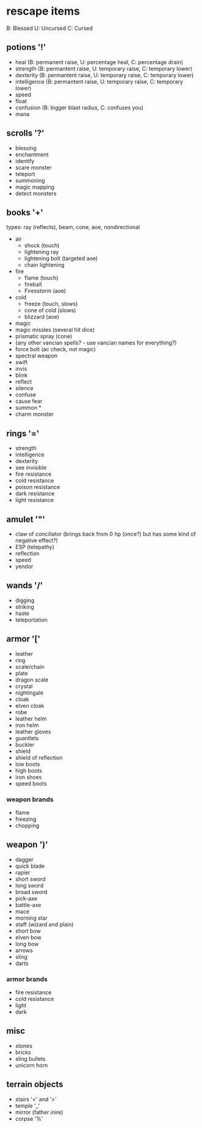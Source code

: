 # rescape items

B: Blessed
U: Uncursed
C: Cursed

## potions '!'

- heal (B: permanent raise, U: percentage heal, C: percentage drain)
- strength (B: permantent raise, U: temporary raise, C: temporary lower)
- dexterity (B: permantent raise, U: temporary raise, C: temporary lower)
- intelligence (B: permantent raise, U: temporary raise, C: temporary lower)
- speed 
- float
- confusion (B: bigger blast radius, C: confuses you)
- mana

## scrolls '?'

- blessing
- enchantment
- identify 
- scare monster
- teleport
- summoning
- magic mapping
- detect monsters

## books '+'

types: ray (reflects), beam, cone, aoe, nondirectional

- air
  - shock (touch)
  - lightening ray
  - lightening bolt (targeted aoe)
  - chain lightening
- fire
  - flame (touch)
  - fireball
  - Firesstorm (aoe)
- cold
  - freeze (touch, slows)
  - cone of cold (slows)
  - blizzard (aoe)
- magic
 - magic missles (several hit dice)
 - prismatic spray (cone)
 - (any other vancian spells? - use vancian names for everything?)
 - force bolt (ac check, not magic)
 - spectral weapon
 - swift
 - invis
 - blink
 - reflect
 - silence
 - confuse
 - cause fear
 - summon *
 - charm monster

## rings '='

- strength
- intelligence
- dexterity
- see invisible
- fire resistance
- cold resistance
- poison resistance
- dark resistance
- light resistance

## amulet '"'

- claw of conciliator (brings back from 0 hp (once?) but has some kind of negative effect?)
- ESP (telepathy)
- reflection
- speed
- yendor

## wands '/'

- digging
- striking
- haste
- teleportation

## armor '['

- leather
- ring
- scale/chain
- plate
- dragon scale
- crystal
- nightingale
- cloak
- elven cloak
- robe
- leather helm
- iron helm
- leather gloves
- guantlets
- buckler
- shield 
- shield of reflection
- low boots
- high boots
- iron shoes
- speed boots

### weapon brands

- flame
- freezing
- chopping

## weapon ')'

- dagger
- quick blade
- rapier
- short sword
- long sword
- broad sword
- pick-axe
- battle-axe
- mace
- morning star
- staff (wizard and plain)
- short bow
- elven bow
- long bow
- arrows
- sling
- darts

### armor brands

- fire resistance
- cold resistance
- light
- dark

## misc

- stones
- bricks
- sling bullets
- unicorn horn

## terrain objects

- stairs '<' and '>'
- temple '_'
- mirror (father inire)
- corpse '%'
